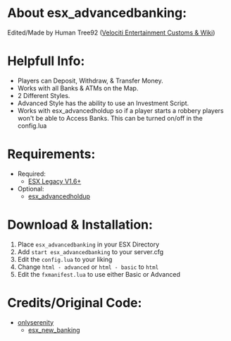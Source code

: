 # About esx_advancedbanking:
Edited/Made by Human Tree92 ([Velociti Entertainment Customs & Wiki]( http://www.velocitientertainment.com/customs/ ))

# Helpfull Info:
* Players can Deposit, Withdraw, & Transfer Money.
* Works with all Banks & ATMs on the Map.
* 2 Different Styles.
* Advanced Style has the ability to use an Investment Script.
* Works with esx_advancedholdup so if a player starts a robbery players won't be able to Access Banks. This can be turned on/off in the config.lua

# Requirements:
* Required:
  * [ESX Legacy V1.6+]( https://github.com/esx-framework/esx-legacy/tree/1.6.0 )
* Optional:
  * [esx_advancedholdup]( https://github.com/HumanTree92/VENT_ESX_Scripts/tree/main/esx_advancedholdup )

# Download & Installation:
1) Place `esx_advancedbanking` in your ESX Directory
2) Add `start esx_advancedbanking` to your server.cfg
3) Edit the `config.lua` to your liking
4) Change `html - advanced` or `html - basic` to `html`
5) Edit the `fxmanifest.lua` to use either Basic or Advanced

# Credits/Original Code:
* [onlyserenity]( https://github.com/onlyserenity )
  * [esx_new_banking]( https://github.com/onlyserenity/esx_new_banking )
